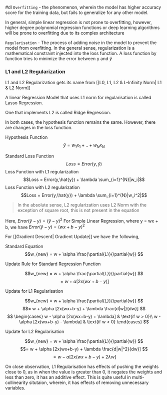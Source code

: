 #dl 
`Overfitting` - the phenomenon, wherein the model has higher accuracy score for the training data, but fails to generalize for any other model.

In general, simple linear regression is not prone to overfitting, however, higher degree polynomial regression functions or deep learning algorithms will be prone to overfitting due to its complex architecture

`Regularisation` - The process of adding noise in the model to prevent the model from overfitting. In the general sense, regularization is a mathematical constraint injected into the loss function. A loss function by function tries to minimize the error between y and $\hat{y}$

### L1 and L2 Regularization


L1 and L2 Regularization gets its name from [[L0, L1, L2 & L-Infinity Norm| L1 & L2 Norm]]

A linear Regression Model that uses L1 norm for regularisation is called Lasso Regression.

One that implements L2 is called Ridge Regression.

In both cases, the hypothesis function remains the same. However, there are changes in the loss function.

Hypothesis Function
$$\hat{y} = w_1x_1 + ..+ w_Nx_N$$

Standard Loss Function
$$Loss = Error(y,\hat{y})$$
Loss Function with L1 regularization
$$Loss = Error(y,\hat{y}) + \lambda \sum_{i=1}^{N}|w_i|$$
Loss Function with L2 regularization
$$Loss = Error(y,\hat{y}) + \lambda \sum_{i=1}^{N}|w_i^2|$$

> In the absolute sense, L2 regularization uses L2 Norm with the exception of square root, this is not present in the equation

Here, $Error(\hat{y}-y) = (\hat{y}-y)^2$
For Simple Linear Regression, where y = wx + b, we have
$Error(\hat{y}-y) = (wx+b-y)^2$

For [[Gradient Descent| Gradient Update]] we have the following,

Standard Equation 
$$w_{new} = w + \alpha \frac{\partial{L}}{\partial{w}} $$

Update Rule for Standard Regression Function

$$w_{new} = w + \alpha \frac{\partial{L}}{\partial{w}} $$
$$=  w + \alpha [2x(wx+b-y)] $$

Update for L1 Regularisation

$$w_{new} = w + \alpha \frac{\partial{L}}{\partial{w}} $$
$$=  w + \alpha [2x(wx+b-y) + \lambda \frac{d|w|}{dw}] $$
$$ \begin{cases}
    w - \alpha [2x(wx+b-y) + \lambda] & \text{if w > 0}\\
    w - \alpha [2x(wx+b-y) - \lambda] & \text{if w < 0}
  \end{cases}
$$

Update for L2 Regularisation

$$w_{new} = w + \alpha \frac{\partial{L}}{\partial{w}} $$
$$=  w + \alpha [2x(wx+b-y) + \lambda \frac{d|w|^2}{dw}] $$
$$ = w - \alpha [2x(wx+b-y) + 2\lambda w] $$

On close observation, L1 Regularisation has effects of pushing the weights close to 0, as in when the value is greater than 0, it negates the weights and less than zero, it has an additive effect. This is quite useful in multi-collinearity situtaion, wherein, it has effects of removing unnecessary variables.